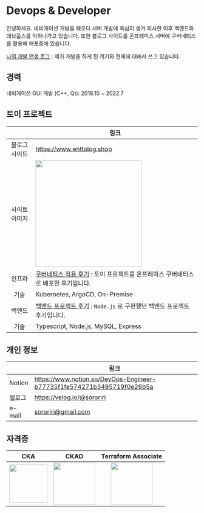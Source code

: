 # Devops & Developer
안녕하세요. 네비게이션 개발을 해오다 서버 개발에 욕심이 생겨 퇴사한 이후 백엔드와 데브옵스를 익혀나가고 있습니다.
또한 블로그 사이트를 온프레미스 서버에 쿠버네티스를 활용해 배포중에 있습니다.

[나의 개발 앤생 로그](https://velog.io/@sororiri/%EA%B0%9C%EB%B0%9C-%EC%9D%B8%EC%83%9D-%EA%B8%B0%EB%A1%9D-%EA%B0%9C%EB%B0%9C%EC%9E%90-%ED%87%B4%EC%82%AC%ED%95%98%EA%B3%A0-%EB%8B%A4%EC%8B%9C-%EA%B5%AC%EC%A7%81%EC%A4%91) : 제가 개발을 하게 된 계기와 현재에 대해서 쓰고 있습니다.

## 경력
네비게이션 GUI 개발 (C++, Qt):  2018.10 ~ 2022.7

## 토이 프로젝트
|  | 링크 | 
| :--------: | -------- |
| 블로그 사이트 | https://www.enttolog.shop  |
| 사이트 이미지 | <img src="https://github.com/SangYunLeee/SangYunLeee/assets/35091494/51e31e81-91ae-4b57-8fff-7ac3d400a03e" height="280px"> |
| 인프라 | [쿠버네티스 적용 후기](https://velog.io/@sororiri/k8s-%EC%9E%91%EC%84%B1-%EC%A7%84%ED%96%89%EC%A4%91-on-premise-K8S-%EC%9D%B8%ED%94%84%EB%9D%BC-%ED%94%84%EB%A1%9C%EC%A0%9D%ED%8A%B8-%EC%83%81%ED%83%9C-%EA%B3%B5%EC%9C%A0)  : 토이 프로젝트를 온프레미스 쿠버네티스로 배포한 후기입니다. |
|  기술     | Kubernetes, ArgoCD, On-Premise  |
| 백엔드 | [백엔드 프로젝트 후기](https://velog.io/@sororiri/%EB%B2%A1%EC%97%94%EB%93%9C-%EB%B8%94%EB%A1%9C%EA%B7%B8-%EC%82%AC%EC%9D%B4%ED%8A%B8-%EA%B0%9C%EB%B0%9C-%ED%9A%8C%EA%B3%A0-gvzjh5tf) : `Node.js` 로 구현했던 백엔드 프로젝트 후기입니다. |
|  기술     | Typescript, Node.js, MySQL, Express |

## 개인 정보
|  | 링크 | 
| -------- | -------- |
| Notion | https://www.notion.so/DevOps-Engineer-b77735f1fe574271b3495719f0e26b5a  |
| 벨로그  | https://velog.io/@sororiri |
| e-mail  | sororiri@gmail.com  |


## 자격증
| CKA | CKAD | Terraform Associate | 
|-----|-----------| :------: | 
| <img src="https://github.com/SangYunLeee/SangYunLeee/assets/35091494/5ab6fde8-8e99-4e6e-b9c5-2713e303afb9" height="100px"> | <img src="https://github.com/SangYunLeee/SangYunLeee/assets/35091494/8ac64eab-b9cb-453e-86d6-506a22b6f8df" height="110px"> |  <img src="https://github.com/SangYunLeee/SangYunLeee/assets/35091494/fe65f8ca-20a0-443c-8ef0-6e556903b99b" height="110px"> |


